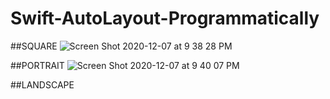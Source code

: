 # Swift-AutoLayout-Programmatically

##SQUARE
![Screen Shot 2020-12-07 at 9 38 28 PM](https://user-images.githubusercontent.com/69213274/101444565-9d681b80-38d4-11eb-8ca3-0f8348c30e51.png)

##PORTRAIT
![Screen Shot 2020-12-07 at 9 40 07 PM](https://user-images.githubusercontent.com/69213274/101444673-cf797d80-38d4-11eb-88f6-4c9c4fbe5889.png)

##LANDSCAPE
